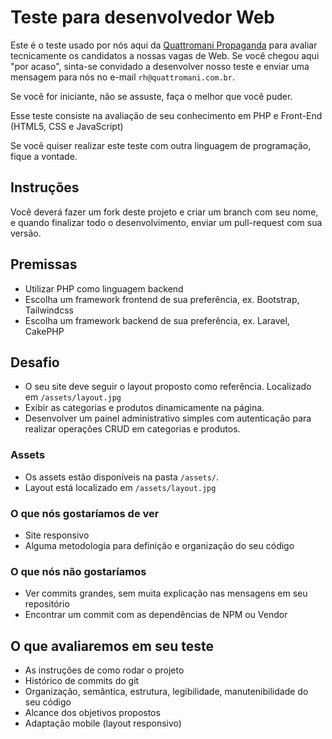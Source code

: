 # Teste para desenvolvedor Web
Este é o teste usado por nós aqui da [Quattromani Propaganda](http://quattromani.com.br/) para avaliar tecnicamente os candidatos a nossas vagas de Web. Se você chegou aqui "por acaso", sinta-se convidado a desenvolver nosso teste e enviar uma mensagem para nós no e-mail `rh@quattromani.com.br`.

Se você for iniciante, não se assuste, faça o melhor que você puder.

Esse teste consiste na avaliação de seu conhecimento em PHP e Front-End (HTML5, CSS e JavaScript)

Se você quiser realizar este teste com outra linguagem de programação, fique a vontade.

## Instruções
Você deverá fazer um fork deste projeto e criar um branch com seu nome, e quando finalizar todo o desenvolvimento, enviar um pull-request com sua versão.

## Premissas
* Utilizar PHP como linguagem backend
* Escolha um framework frontend de sua preferência, ex. Bootstrap, Tailwindcss
* Escolha um framework backend de sua preferência, ex. Laravel, CakePHP

## Desafio
* O seu site deve seguir o layout proposto como referência. Localizado em `/assets/layout.jpg`
* Exibir as categorias e produtos dinamicamente na página.
* Desenvolver um painel administrativo simples com autenticação para realizar operações CRUD em categorias e produtos.

### Assets
* Os assets estão disponíveis na pasta `/assets/`.
* Layout está localizado em `/assets/layout.jpg`

### O que nós gostaríamos de ver
* Site responsivo
* Alguma metodologia para definição e organização do seu código

### O que nós não gostaríamos
* Ver commits grandes, sem muita explicação nas mensagens em seu repositório
* Encontrar um commit com as dependências de NPM ou Vendor

## O que avaliaremos em seu teste
* As instruções de como rodar o projeto
* Histórico de commits do git
* Organização, semântica, estrutura, legibilidade, manutenibilidade do seu código
* Alcance dos objetivos propostos
* Adaptação mobile (layout responsivo)

<img src="https://api.quattromani.com.br/badges/github/views/quattromani-propaganda/teste-web" style="display: none;" width="0" />